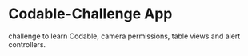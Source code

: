 # Codable-Challenge App

challenge to learn Codable, camera permissions, table views and alert controllers.
